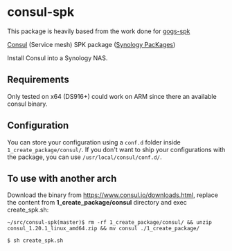 # consul-spk

This package is heavily based from the work done for [gogs-spk](https://github.com/alexandregz/gogs-spk)

[Consul](https://consul.io) (Service mesh) SPK package ([Synology PacKages](https://www.synology.com/en-us/dsm/app_packages))

Install Consul into a Synology NAS.

## Requirements

Only tested on x64 (DS916+) could work on ARM since there an available consul binary.

## Configuration

You can store your configuration using a `conf.d` folder inside `1_create_package/consul/`. If you don't want to ship your configurations with the package, you can use `/usr/local/consul/conf.d/`.

## To use with another arch

Download the binary from https://www.consul.io/downloads.html, replace the content from **1_create_package/consul** directory and exec create_spk.sh:

```~/src/consul-spk(master)$ rm -rf 1_create_package/consul/ && unzip consul_1.20.1_linux_amd64.zip && mv consul ./1_create_package/```

```$ sh create_spk.sh```

